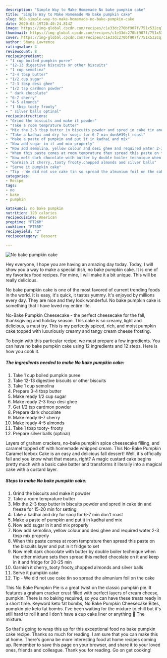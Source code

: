 ```yaml
---
description: "Simple Way to Make Homemade No bake pumpkin cake"
title: "Simple Way to Make Homemade No bake pumpkin cake"
slug: 968-simple-way-to-make-homemade-no-bake-pumpkin-cake
date: 2020-05-19T20:40:24.814Z
image: https://img-global.cpcdn.com/recipes/c1e33dc270bf907f/751x532cq70/no-bake-pumpkin-cake-recipe-main-photo.jpg
thumbnail: https://img-global.cpcdn.com/recipes/c1e33dc270bf907f/751x532cq70/no-bake-pumpkin-cake-recipe-main-photo.jpg
cover: https://img-global.cpcdn.com/recipes/c1e33dc270bf907f/751x532cq70/no-bake-pumpkin-cake-recipe-main-photo.jpg
author: Shane Lawrence
ratingvalue: 4
reviewcount: 8
recipeingredient:
- "1 cup boiled pumpkin puree"
- "12-13 digestive biscuits or other biscuits"
- "1 cup semolina"
- "3-4 tbsp butter"
- "1/2 cup sugar"
- "2-3 tbsp desi ghee"
- "1/2 tsp cardmon powder"
- " dark chocolate"
- "6-7 cherry"
- "4-5 almonds"
- "1 tbsp tooty frooty"
- " silver balls optinal"
recipeinstructions:
- "Grind the biscuits and make it powder"
- "Take a room temprature butter"
- "Mix the 2-3 tbsp butter in biscuits powder and spred in cake tin and freeze for 15-20 min for setting"
- "Take a kadhai and dry for sooji for 6-7 min don&#39;t roast"
- "Make a paste of pumpkin and put it in kadhai and mix"
- "Now add sugar in it and mix properly"
- "Now add semolina, yellow colour and desi ghee and required water 2-3 tbsp mix properly"
- "When this paste comes at room temprature then spread this paste on the biscuits layer and put in it fridge to set"
- "Now melt dark chocolate with butter by double boiler technique when the other mixture sets then spread this melted chocolate on it and keep in it and fridge for 20-25 min"
- "Garnish it cherry,,tooty frooty,chopped almonds and silver balls"
- "Serve it pumpkin cake"
- "Tip - We did not use cake tin so spread the almunium foil on the cake"
categories:
- Recipe
tags:
- no
- bake
- pumpkin

katakunci: no bake pumpkin 
nutrition: 120 calories
recipecuisine: American
preptime: "PT26M"
cooktime: "PT55M"
recipeyield: "2"
recipecategory: Dessert

---
```



![No bake pumpkin cake](https://img-global.cpcdn.com/recipes/c1e33dc270bf907f/751x532cq70/no-bake-pumpkin-cake-recipe-main-photo.jpg)

Hey everyone, I hope you are having an amazing day today. Today, I will show you a way to make a special dish, no bake pumpkin cake. It is one of my favorites food recipes. For mine, I will make it a bit unique. This will be really delicious.

No bake pumpkin cake is one of the most favored of current trending foods in the world. It is easy, it's quick, it tastes yummy. It's enjoyed by millions every day. They are nice and they look wonderful. No bake pumpkin cake is something that I have loved my entire life.

No-Bake Pumpkin Cheesecake - the perfect cheesecake for the fall, thanksgiving and holiday season. This cake is so creamy, light and delicious, a must try. This is my perfectly spiced, rich, and moist pumpkin cake topped with luxuriously creamy and tangy cream cheese frosting.


To begin with this particular recipe, we must prepare a few ingredients. You can have no bake pumpkin cake using 12 ingredients and 12 steps. Here is how you cook it.

<!--inarticleads1-->

##### The ingredients needed to make No bake pumpkin cake:

1. Take 1 cup boiled pumpkin puree
1. Take 12-13 digestive biscuits or other biscuits
1. Take 1 cup semolina
1. Prepare 3-4 tbsp butter
1. Make ready 1/2 cup sugar
1. Make ready 2-3 tbsp desi ghee
1. Get 1/2 tsp cardmon powder
1. Prepare  dark chocolate
1. Make ready 6-7 cherry
1. Make ready 4-5 almonds
1. Take 1 tbsp tooty- frooty
1. Prepare  silver balls (optinal)


Layers of graham crackers, no-bake pumpkin spice cheesecake filling, and caramel topped off with homemade whipped cream. This No-Bake Pumpkin Caramel Icebox Cake is an easy and delicious fall dessert! Well, it&#39;s officially fall and you know what that means, right? A magic custard cake begins pretty much with a basic cake batter and transforms it literally into a magical cake with a custard layer. 

<!--inarticleads2-->

##### Steps to make No bake pumpkin cake:

1. Grind the biscuits and make it powder
1. Take a room temprature butter
1. Mix the 2-3 tbsp butter in biscuits powder and spred in cake tin and freeze for 15-20 min for setting
1. Take a kadhai and dry for sooji for 6-7 min don&#39;t roast
1. Make a paste of pumpkin and put it in kadhai and mix
1. Now add sugar in it and mix properly
1. Now add semolina, yellow colour and desi ghee and required water 2-3 tbsp mix properly
1. When this paste comes at room temprature then spread this paste on the biscuits layer and put in it fridge to set
1. Now melt dark chocolate with butter by double boiler technique when the other mixture sets then spread this melted chocolate on it and keep in it and fridge for 20-25 min
1. Garnish it cherry,,tooty frooty,chopped almonds and silver balls
1. Serve it pumpkin cake
1. Tip - We did not use cake tin so spread the almunium foil on the cake


This No Bake Pumpkin Pie is a great twist on the classic pumpkin pie. It features a graham cracker crust filled with perfect layers of cream cheese, pumpkin. There is no baking required, so you can have these treats ready in a short time. Keyword keto fat bombs, No Bake Pumpkin Cheesecake Bites, pumpkin pie keto fat bombs. I&#39;ve been waiting for the mixture to chill but it&#39;s still hard to roll it and I don&#39;t have a cup cake liner or anything 🙁 The mixture. 

So that's going to wrap this up for this exceptional food no bake pumpkin cake recipe. Thanks so much for reading. I am sure that you can make this at home. There's gonna be more interesting food at home recipes coming up. Remember to save this page on your browser, and share it to your loved ones, friends and colleague. Thank you for reading. Go on get cooking!
